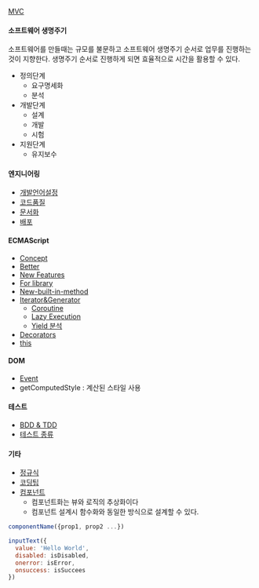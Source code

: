 [MVC](https://imcts.github.io/MVC-PATTERN/)

#### 소프트웨어 생명주기
소프트웨어를 만들때는 규모를 불문하고 소프트웨어 생명주기 순서로 업무를 진행하는 것이 지향한다.
생명주기 순서로 진행하게 되면 효율적으로 시간을 활용할 수 있다.

- 정의단계
  - 요구명세화
  - 분석
- 개발단계
  - 설계
  - 개발
  - 시험
- 지원단계
  - 유지보수

#### 엔지니어링
- [개발언어설정](개발언어설정)
- [코드품질](코드품질)
- [문서화](문서화)
- [배포](배포)

#### ECMAScript

- [Concept](Concept)
- [Better](Better)
- [New Features](New+Features)
- [For library](For+library)
- [New-built-in-method](New-built-in-method)
- [Iterator&Generator](Iterator&Generator)
  - [Coroutine](Coroutine)
  - [Lazy Execution](Lazy-Execution)
  - [Yield 분석](Yield-분석)
- [Decorators](Decorators)
- [this](this)

#### DOM
- [Event](Event)
- getComputedStyle : 계산된 스타일 사용

#### 테스트
- [BDD & TDD](BDD-&-TDD)
- [테스트 종류](%ED%85%8C%EC%8A%A4%ED%8A%B8-%EC%A2%85%EB%A5%98)

#### 기타
- [정규식](정규식)
- [코딩팁](코딩팁)
- [컴포넌트](%EC%BB%B4%ED%8F%AC%EB%84%8C%ED%8A%B8)
  - 컴포넌트화는 뷰와 로직의 추상화이다
  - 컴포넌트 설계시 함수화와 동일한 방식으로 설계할 수 있다.
```js
componentName({prop1, prop2 ...})
```
```js
inputText({
  value: 'Hello World',
  disabled: isDisabled,
  onerror: isError,
  onsuccess: isSuccees
})
```